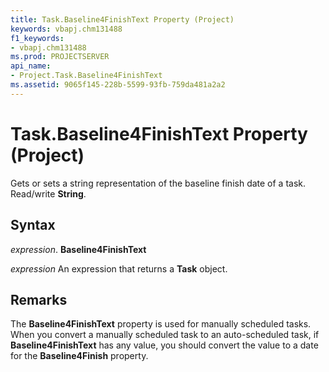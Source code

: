 ```yaml
---
title: Task.Baseline4FinishText Property (Project)
keywords: vbapj.chm131488
f1_keywords:
- vbapj.chm131488
ms.prod: PROJECTSERVER
api_name:
- Project.Task.Baseline4FinishText
ms.assetid: 9065f145-228b-5599-93fb-759da481a2a2
---
```



# Task.Baseline4FinishText Property (Project)

Gets or sets a string representation of the baseline finish date of a task. Read/write  **String**.


## Syntax

 _expression_. **Baseline4FinishText**

 _expression_ An expression that returns a **Task** object.


## Remarks

The  **Baseline4FinishText** property is used for manually scheduled tasks. When you convert a manually scheduled task to an auto-scheduled task, if **Baseline4FinishText** has any value, you should convert the value to a date for the **Baseline4Finish** property.


